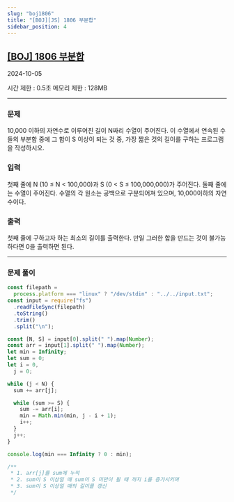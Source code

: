 ```yaml
---
slug: "boj1806"
title: "[BOJ][JS] 1806 부분합"
sidebar_position: 4
---
```


## [[BOJ] 1806 부분합](https://www.acmicpc.net/problem/1806)

2024-10-05

시간 제한 : 0.5초
메모리 제한 : 128MB

---

### 문제

10,000 이하의 자연수로 이루어진 길이 N짜리 수열이 주어진다. 이 수열에서 연속된 수들의 부분합 중에 그 합이 S 이상이 되는 것 중, 가장 짧은 것의 길이를 구하는 프로그램을 작성하시오.

### 입력

첫째 줄에 N (10 ≤ N < 100,000)과 S (0 < S ≤ 100,000,000)가 주어진다. 둘째 줄에는 수열이 주어진다. 수열의 각 원소는 공백으로 구분되어져 있으며, 10,000이하의 자연수이다.

### 출력

첫째 줄에 구하고자 하는 최소의 길이를 출력한다. 만일 그러한 합을 만드는 것이 불가능하다면 0을 출력하면 된다.

---

### 문제 풀이

```js
const filepath =
  process.platform === "linux" ? "/dev/stdin" : "../../input.txt";
const input = require("fs")
  .readFileSync(filepath)
  .toString()
  .trim()
  .split("\n");

const [N, S] = input[0].split(" ").map(Number);
const arr = input[1].split(" ").map(Number);
let min = Infinity;
let sum = 0;
let i = 0,
  j = 0;

while (j < N) {
  sum += arr[j];

  while (sum >= S) {
    sum -= arr[i];
    min = Math.min(min, j - i + 1);
    i++;
  }
  j++;
}

console.log(min === Infinity ? 0 : min);

/**
 * 1. arr[j]를 sum에 누적
 * 2. sum이 S 이상일 때 sum이 S 미만이 될 때 까지 i를 증가시키며
 * 3. sum이 S 이상일 때의 길이를 갱신
 */
```
